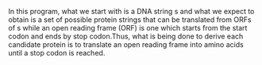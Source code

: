 In this program, what we start with is a DNA string s and what we expect to obtain is a set of possible protein strings that can be translated from ORFs of s while an open reading frame (ORF) is one which starts from the start codon and ends by stop codon.Thus, what is being done to derive each candidate protein is to translate an open reading frame into amino acids until a stop codon is reached.
